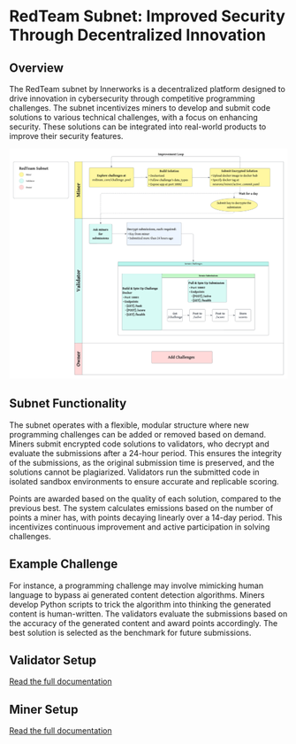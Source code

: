 # RedTeam Subnet: Improved Security Through Decentralized Innovation

## Overview
The RedTeam subnet by Innerworks is a decentralized platform designed to drive innovation in cybersecurity through competitive programming challenges. The subnet incentivizes miners to develop and submit code solutions to various technical challenges, with a focus on enhancing security. These solutions can be integrated into real-world products to improve their security features.

![Overview](assets/overview.png)

## Subnet Functionality
The subnet operates with a flexible, modular structure where new programming challenges can be added or removed based on demand. Miners submit encrypted code solutions to validators, who decrypt and evaluate the submissions after a 24-hour period. This ensures the integrity of the submissions, as the original submission time is preserved, and the solutions cannot be plagiarized. Validators run the submitted code in isolated sandbox environments to ensure accurate and replicable scoring.

Points are awarded based on the quality of each solution, compared to the previous best. The system calculates emissions based on the number of points a miner has, with points decaying linearly over a 14-day period. This incentivizes continuous improvement and active participation in solving challenges.

## Example Challenge
For instance, a programming challenge may involve mimicking human language to bypass ai generated content detection algorithms. Miners develop Python scripts to trick the algorithm into thinking the generated content is human-written. The validators evaluate the submissions based on the accuracy of the generated content and award points accordingly. The best solution is selected as the benchmark for future submissions.

## Validator Setup
[Read the full documentation](docs/validator.md)

## Miner Setup
[Read the full documentation](docs/miner.md)
